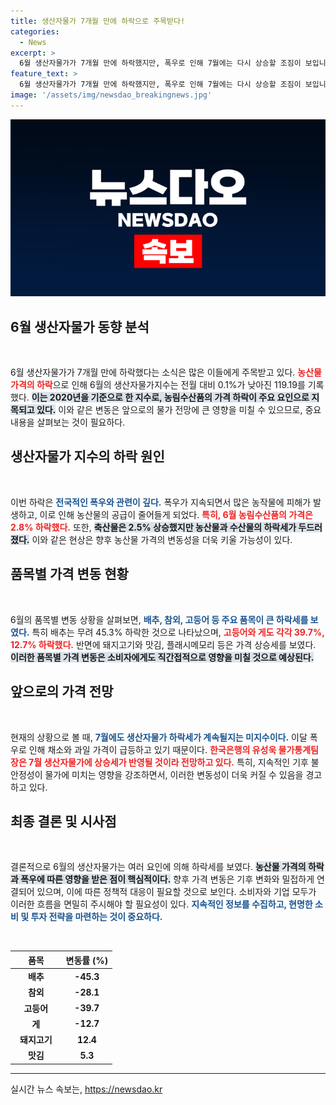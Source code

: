 ```yaml
---
title: 생산자물가 7개월 만에 하락으로 주목받다!
categories:
  - News
excerpt: >
  6월 생산자물가가 7개월 만에 하락했지만, 폭우로 인해 7월에는 다시 상승할 조짐이 보입니다. 농산물 가격이 급변동하며 소비자와 시장의 우려가 커지고 있습니다! 클릭하여 자세한 내용을 확인하세요!
feature_text: >
  6월 생산자물가가 7개월 만에 하락했지만, 폭우로 인해 7월에는 다시 상승할 조짐이 보입니다. 농산물 가격이 급변동하며 소비자와 시장의 우려가 커지고 있습니다! 클릭하여 자세한 내용을 확인하세요!
image: '/assets/img/newsdao_breakingnews.jpg'
---
```


<p><img src="/assets/img/newsdao_breakingnews.jpg" alt="bookingtag 속보" /></p>

<h2 data-ke-size="size26">6월 생산자물가 동향 분석</h2>

<p data-ke-size="size16">&nbsp;</p>

<p>6월 생산자물가가 7개월 만에 하락했다는 소식은 많은 이들에게 주목받고 있다. <b><span style="color: #ee2323;">농산물 가격의 하락</span></b>으로 인해 6월의 생산자물가지수는 전월 대비 0.1%가 낮아진 119.19를 기록했다. <b><span style="background-color: #21538527;">이는 2020년을 기준으로 한 지수로, 농림수산품의 가격 하락이 주요 요인으로 지목되고 있다.</span></b> 이와 같은 변동은 앞으로의 물가 전망에 큰 영향을 미칠 수 있으므로, 중요 내용을 살펴보는 것이 필요하다.</p>

<h2 data-ke-size="size26">생산자물가 지수의 하락 원인</h2>

<p data-ke-size="size16">&nbsp;</p>

<p>이번 하락은 <b><span style="color: #1a5490;">전국적인 폭우와 관련이 깊다.</span></b> 폭우가 지속되면서 많은 농작물에 피해가 발생하고, 이로 인해 농산물의 공급이 줄어들게 되었다. <b><span style="color: #ee2323;">특히, 6월 농림수산품의 가격은 2.8% 하락했다.</span></b> 또한, <b><span style="background-color: #21538527;">축산물은 2.5% 상승했지만 농산물과 수산물의 하락세가 두드러졌다.</span></b> 이와 같은 현상은 향후 농산물 가격의 변동성을 더욱 키울 가능성이 있다.</p>

<h2 data-ke-size="size26">품목별 가격 변동 현황</h2>

<p data-ke-size="size16">&nbsp;</p>

<p>6월의 품목별 변동 상황을 살펴보면, <b><span style="color: #1a5490;">배추, 참외, 고등어 등 주요 품목이 큰 하락세를 보였다.</span></b> 특히 배추는 무려 45.3% 하락한 것으로 나타났으며, <b><span style="color: #ee2323;">고등어와 게도 각각 39.7%, 12.7% 하락했다.</span></b> 반면에 돼지고기와 맛김, 플래시메모리 등은 가격 상승세를 보였다. <b><span style="background-color: #21538527;">이러한 품목별 가격 변동은 소비자에게도 직간접적으로 영향을 미칠 것으로 예상된다.</span></b></p>

<h2 data-ke-size="size26">앞으로의 가격 전망</h2>

<p data-ke-size="size16">&nbsp;</p>

<p>현재의 상황으로 볼 때, <b><span style="color: #1a5490;">7월에도 생산자물가 하락세가 계속될지는 미지수이다.</span></b> 이달 폭우로 인해 채소와 과일 가격이 급등하고 있기 때문이다. <b><span style="color: #ee2323;">한국은행의 유성욱 물가통계팀장은 7월 생산자물가에 상승세가 반영될 것이라 전망하고 있다.</span></b> 특히, 지속적인 기후 불안정성이 물가에 미치는 영향을 강조하면서, 이러한 변동성이 더욱 커질 수 있음을 경고하고 있다.</p>

<h2 data-ke-size="size26">최종 결론 및 시사점</h2>

<p data-ke-size="size16">&nbsp;</p>

<p>결론적으로 6월의 생산자물가는 여러 요인에 의해 하락세를 보였다. <b><span style="background-color: #21538527;">농산물 가격의 하락과 폭우에 따른 영향을 받은 점이 핵심적이다.</span></b> 향후 가격 변동은 기후 변화와 밀접하게 연결되어 있으며, 이에 따른 정책적 대응이 필요할 것으로 보인다. 소비자와 기업 모두가 이러한 흐름을 면밀히 주시해야 할 필요성이 있다. <b><span style="color: #1a5490;">지속적인 정보를 수집하고, 현명한 소비 및 투자 전략을 마련하는 것이 중요하다.</span></b></p>

<p data-ke-size="size16">&nbsp;</p>

<table style="width: 100%; border-collapse: collapse;">
    <thead>
        <tr>
            <th style="width: 50%; text-align: center; height: 20px;"><b>품목</b></th>
            <th style="width: 50%; text-align: center; height: 20px;"><b>변동률 (%)</b></th>
        </tr>
    </thead>
    <tbody>
        <tr>
            <td style="text-align: center; height: 17px;"><b>배추</b></td>
            <td style="text-align: center; height: 17px;"><b>-45.3</b></td>
        </tr>
        <tr>
            <td style="text-align: center; height: 17px;"><b>참외</b></td>
            <td style="text-align: center; height: 17px;"><b>-28.1</b></td>
        </tr>
        <tr>
            <td style="text-align: center; height: 17px;"><b>고등어</b></td>
            <td style="text-align: center; height: 17px;"><b>-39.7</b></td>
        </tr>
        <tr>
            <td style="text-align: center; height: 17px;"><b>게</b></td>
            <td style="text-align: center; height: 17px;"><b>-12.7</b></td>
        </tr>
        <tr>
            <td style="text-align: center; height: 17px;"><b>돼지고기</b></td>
            <td style="text-align: center; height: 17px;"><b>12.4</b></td>
        </tr>
        <tr>
            <td style="text-align: center; height: 17px;"><b>맛김</b></td>
            <td style="text-align: center; height: 17px;"><b>5.3</b></td>
        </tr>
    </tbody>
</table>

<hr>
실시간 뉴스 속보는, <a href="https://newsdao.kr" rel="dofollow">https://newsdao.kr</a>


